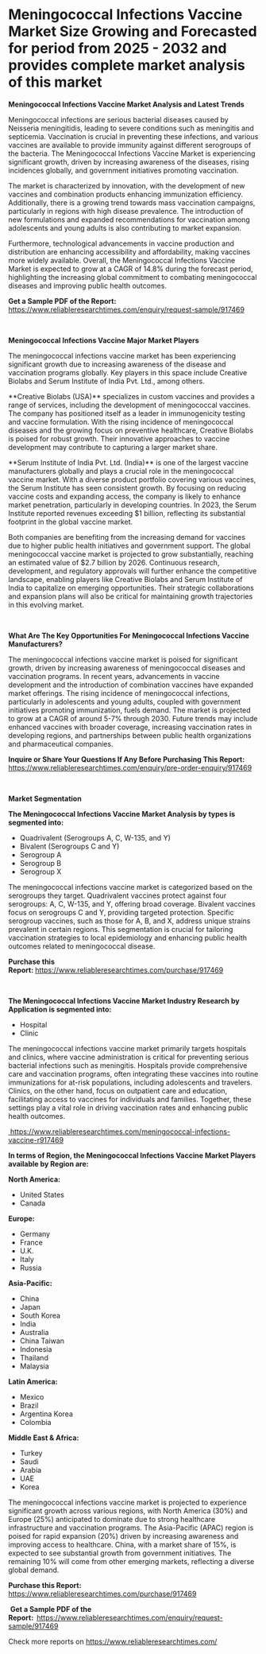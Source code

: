 <p><h1>Meningococcal Infections Vaccine Market Size Growing and Forecasted for period from 2025 - 2032 and provides complete market analysis of this market</h1></p><p><strong>Meningococcal Infections Vaccine Market Analysis and Latest Trends</strong></p>
<p><p>Meningococcal infections are serious bacterial diseases caused by Neisseria meningitidis, leading to severe conditions such as meningitis and septicemia. Vaccination is crucial in preventing these infections, and various vaccines are available to provide immunity against different serogroups of the bacteria. The Meningococcal Infections Vaccine Market is experiencing significant growth, driven by increasing awareness of the diseases, rising incidences globally, and government initiatives promoting vaccination. </p><p>The market is characterized by innovation, with the development of new vaccines and combination products enhancing immunization efficiency. Additionally, there is a growing trend towards mass vaccination campaigns, particularly in regions with high disease prevalence. The introduction of new formulations and expanded recommendations for vaccination among adolescents and young adults is also contributing to market expansion. </p><p>Furthermore, technological advancements in vaccine production and distribution are enhancing accessibility and affordability, making vaccines more widely available. Overall, the Meningococcal Infections Vaccine Market is expected to grow at a CAGR of 14.8% during the forecast period, highlighting the increasing global commitment to combating meningococcal diseases and improving public health outcomes.</p></p>
<p><strong>Get a Sample PDF of the Report:&nbsp;</strong> <a href="https://www.reliableresearchtimes.com/enquiry/request-sample/917469?utm_campaign=2631&utm_medium=2&utm_source=Github&utm_content=ia&utm_term=07032025&utm_id=meningococcal-infections-vaccine">https://www.reliableresearchtimes.com/enquiry/request-sample/917469</a></p>
<p>&nbsp;</p>
<p><strong>Meningococcal Infections Vaccine Major Market Players</strong></p>
<p><p>The meningococcal infections vaccine market has been experiencing significant growth due to increasing awareness of the disease and vaccination programs globally. Key players in this space include Creative Biolabs and Serum Institute of India Pvt. Ltd., among others.</p><p>**Creative Biolabs (USA)** specializes in custom vaccines and provides a range of services, including the development of meningococcal vaccines. The company has positioned itself as a leader in immunogenicity testing and vaccine formulation. With the rising incidence of meningococcal diseases and the growing focus on preventive healthcare, Creative Biolabs is poised for robust growth. Their innovative approaches to vaccine development may contribute to capturing a larger market share.</p><p>**Serum Institute of India Pvt. Ltd. (India)** is one of the largest vaccine manufacturers globally and plays a crucial role in the meningococcal vaccine market. With a diverse product portfolio covering various vaccines, the Serum Institute has seen consistent growth. By focusing on reducing vaccine costs and expanding access, the company is likely to enhance market penetration, particularly in developing countries. In 2023, the Serum Institute reported revenues exceeding $1 billion, reflecting its substantial footprint in the global vaccine market.</p><p>Both companies are benefiting from the increasing demand for vaccines due to higher public health initiatives and government support. The global meningococcal vaccine market is projected to grow substantially, reaching an estimated value of $2.7 billion by 2026. Continuous research, development, and regulatory approvals will further enhance the competitive landscape, enabling players like Creative Biolabs and Serum Institute of India to capitalize on emerging opportunities. Their strategic collaborations and expansion plans will also be critical for maintaining growth trajectories in this evolving market.</p></p>
<p>&nbsp;</p>
<p><strong>What Are The Key Opportunities For Meningococcal Infections Vaccine Manufacturers?</strong></p>
<p><p>The meningococcal infections vaccine market is poised for significant growth, driven by increasing awareness of meningococcal diseases and vaccination programs. In recent years, advancements in vaccine development and the introduction of combination vaccines have expanded market offerings. The rising incidence of meningococcal infections, particularly in adolescents and young adults, coupled with government initiatives promoting immunization, fuels demand. The market is projected to grow at a CAGR of around 5-7% through 2030. Future trends may include enhanced vaccines with broader coverage, increasing vaccination rates in developing regions, and partnerships between public health organizations and pharmaceutical companies.</p></p>
<p><strong>Inquire or Share Your Questions If Any Before Purchasing This Report:</strong> <a href="https://www.reliableresearchtimes.com/enquiry/pre-order-enquiry/917469?utm_campaign=2631&utm_medium=2&utm_source=Github&utm_content=ia&utm_term=07032025&utm_id=meningococcal-infections-vaccine">https://www.reliableresearchtimes.com/enquiry/pre-order-enquiry/917469</a></p>
<p>&nbsp;</p>
<p><strong>Market Segmentation</strong></p>
<p><strong>The Meningococcal Infections Vaccine Market Analysis by types is segmented into:</strong></p>
<p><ul><li>Quadrivalent (Serogroups A, C, W-135, and Y)</li><li>Bivalent (Serogroups C and Y)</li><li>Serogroup A</li><li>Serogroup B</li><li>Serogroup X</li></ul></p>
<p><p>The meningococcal infections vaccine market is categorized based on the serogroups they target. Quadrivalent vaccines protect against four serogroups: A, C, W-135, and Y, offering broad coverage. Bivalent vaccines focus on serogroups C and Y, providing targeted protection. Specific serogroup vaccines, such as those for A, B, and X, address unique strains prevalent in certain regions. This segmentation is crucial for tailoring vaccination strategies to local epidemiology and enhancing public health outcomes related to meningococcal disease.</p></p>
<p><strong>Purchase this Report:&nbsp;</strong><a href="https://www.reliableresearchtimes.com/purchase/917469?utm_campaign=2631&utm_medium=2&utm_source=Github&utm_content=ia&utm_term=07032025&utm_id=meningococcal-infections-vaccine">https://www.reliableresearchtimes.com/purchase/917469</a></p>
<p>&nbsp;</p>
<p><strong>The Meningococcal Infections Vaccine Market Industry Research by Application is segmented into:</strong></p>
<p><ul><li>Hospital</li><li>Clinic</li></ul></p>
<p><p>The meningococcal infections vaccine market primarily targets hospitals and clinics, where vaccine administration is critical for preventing serious bacterial infections such as meningitis. Hospitals provide comprehensive care and vaccination programs, often integrating these vaccines into routine immunizations for at-risk populations, including adolescents and travelers. Clinics, on the other hand, focus on outpatient care and education, facilitating access to vaccines for individuals and families. Together, these settings play a vital role in driving vaccination rates and enhancing public health outcomes.</p></p>
<p><a href="https://www.reliableresearchtimes.com/meningococcal-infections-vaccine-r917469?utm_campaign=2631&utm_medium=2&utm_source=Github&utm_content=ia&utm_term=07032025&utm_id=meningococcal-infections-vaccine">&nbsp;https://www.reliableresearchtimes.com/meningococcal-infections-vaccine-r917469</a></p>
<p><strong>In terms of Region, the Meningococcal Infections Vaccine Market Players available by Region are:</strong></p>
<p>
    <p> <strong> North America: </strong>
        <ul>
            <li>United States</li>
            <li>Canada</li>
        </ul>
        </p> 
    <p> <strong> Europe: </strong>
        <ul>
            <li>Germany</li>
            <li>France</li>
            <li>U.K.</li>
            <li>Italy</li>
            <li>Russia</li>
        </ul>
        </p> 
    <p> <strong> Asia-Pacific: </strong>
        <ul>
            <li>China</li>
            <li>Japan</li>
            <li>South Korea</li>
            <li>India</li>
            <li>Australia</li>
            <li>China Taiwan</li>
            <li>Indonesia</li>
            <li>Thailand</li>
            <li>Malaysia</li>
        </ul>
        </p> 
    <p> <strong> Latin America: </strong>
        <ul>
            <li>Mexico</li>
            <li>Brazil</li>
            <li>Argentina Korea</li>
            <li>Colombia</li>
        </ul>
        </p> 
    <p> <strong> Middle East & Africa: </strong>
        <ul>
            <li>Turkey</li>
            <li>Saudi</li>
            <li>Arabia</li>
            <li>UAE</li>
            <li>Korea</li>
        </ul>
    </p>
    </p>
<p><p>The meningococcal infections vaccine market is projected to experience significant growth across various regions, with North America (30%) and Europe (25%) anticipated to dominate due to strong healthcare infrastructure and vaccination programs. The Asia-Pacific (APAC) region is poised for rapid expansion (20%) driven by increasing awareness and improving access to healthcare. China, with a market share of 15%, is expected to see substantial growth from government initiatives. The remaining 10% will come from other emerging markets, reflecting a diverse global demand.</p></p>
<p><strong>Purchase this Report: </strong><a href="https://www.reliableresearchtimes.com/purchase/917469?utm_campaign=2631&utm_medium=2&utm_source=Github&utm_content=ia&utm_term=07032025&utm_id=meningococcal-infections-vaccine">https://www.reliableresearchtimes.com/purchase/917469</a></p>
<p>&nbsp;<strong>Get a Sample PDF of the Report:&nbsp;&nbsp;</strong><a href="https://www.reliableresearchtimes.com/enquiry/request-sample/917469?utm_campaign=2631&utm_medium=2&utm_source=Github&utm_content=ia&utm_term=07032025&utm_id=meningococcal-infections-vaccine">https://www.reliableresearchtimes.com/enquiry/request-sample/917469</a></p>
<p><strong></strong></p>
<p>Check more reports on <a href="https://www.reliableresearchtimes.com/?utm_campaign=2631&utm_medium=2&utm_source=Github&utm_content=ia&utm_term=07032025&utm_id=meningococcal-infections-vaccine">https://www.reliableresearchtimes.com/</a></p>